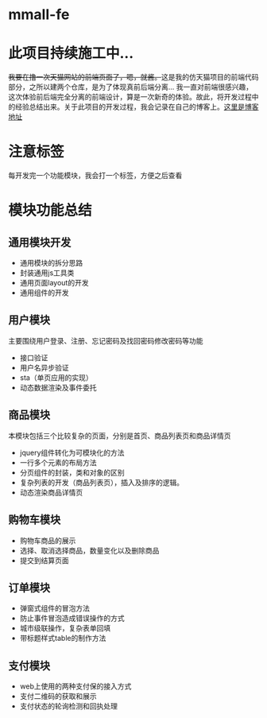 # mmall-fe
# 此项目持续施工中...
<del>我要在撸一次天猫网站的前端页面了，嗯，就酱。</del>这是我的仿天猫项目的前端代码部分，之所以建两个仓库，是为了体现真前后端分离...
我一直对前端很感兴趣，这次体验前后端完全分离的前端设计，算是一次新奇的体验。故此，将开发过程中的经验总结出来。关于此项目的开发过程，我会记录在自己的博客上。[这里是博客地址](http://www.cnblogs.com/weiminLee/)
# 注意标签
每开发完一个功能模块，我会打一个标签，方便之后查看

# 模块功能总结
## 通用模块开发
+ 通用模块的拆分思路
+ 封装通用js工具类
+ 通用页面layout的开发
+ 通用组件的开发
## 用户模块
主要围绕用户登录、注册、忘记密码及找回密码修改密码等功能
+ 接口验证
+ 用户名异步验证
+ sta（单页应用的实现）
+ 动态数据渲染及事件委托
## 商品模块
本模块包括三个比较复杂的页面，分别是首页、商品列表页和商品详情页
+ jquery组件转化为可模块化的方法
+ 一行多个元素的布局方法
+ 分页组件的封装，类和对象的区别
+ 复杂列表的开发（商品列表页），插入及排序的逻辑。
+ 动态渲染商品详情页
## 购物车模块
+ 购物车商品的展示
+ 选择、取消选择商品，数量变化以及删除商品
+ 提交到结算页面
## 订单模块
+ 弹窗式组件的冒泡方法
+ 防止事件冒泡造成错误操作的方式
+ 城市级联操作，复杂表单回填
+ 带标题样式table的制作方法
## 支付模块
+ web上使用的两种支付保的接入方式
+ 支付二维码的获取和展示
+ 支付状态的轮询检测和回执处理
